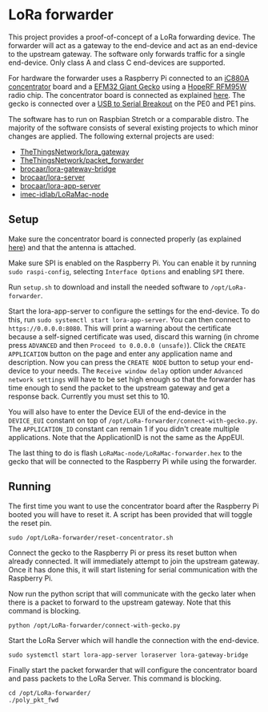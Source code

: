 LoRa forwarder
==============

This project provides a proof-of-concept of a LoRa forwarding device. The forwarder will act as a gateway to the end-device and act as an end-device to the upstream gateway. The software only forwards traffic for a single end-device. Only class A and class C end-devices are supported.

For hardware the forwarder uses a Raspberry Pi connected to an [iC880A concentrator](https://wireless-solutions.de/products/radiomodules/ic880a.html) board and a [EFM32 Giant Gecko](http://www.silabs.com/products/mcu/32-bit/efm32-giant-gecko) using a [HopeRF RFM95W](http://www.hoperf.com/rf_transceiver/lora/RFM95W.html) radio chip. The concentrator board is connected as explained [here](https://github.com/ttn-zh/ic880a-gateway/wiki#putting-it-all-together). The gecko is connected over a [USB to Serial Breakout](https://www.sparkfun.com/products/12731) on the PE0 and PE1 pins.

The software has to run on Raspbian Stretch or a comparable distro. The majority of the software consists of several existing projects to which minor changes are applied. The following external projects are used:

- [TheThingsNetwork/lora_gateway](https://github.com/TheThingsNetwork/lora_gateway/)
- [TheThingsNetwork/packet_forwarder](https://github.com/TheThingsNetwork/packet_forwarder/)
- [brocaar/lora-gateway-bridge](https://github.com/brocaar/lora-gateway-bridge)
- [brocaar/lora-server](https://github.com/brocaar/loraserver)
- [brocaar/lora-app-server](https://github.com/brocaar/lora-app-server)
- [imec-idlab/LoRaMac-node](https://github.com/imec-idlab/LoRaMac-node)


Setup
-----

Make sure the concentrator board is connected properly (as explained [here](https://github.com/ttn-zh/ic880a-gateway/wiki#putting-it-all-together)) and that the antenna is attached.

Make sure SPI is enabled on the Raspberry Pi. You can enable it by running `sudo raspi-config`, selecting `Interface Options` and enabling `SPI` there.

Run `setup.sh` to download and install the needed software to `/opt/LoRa-forwarder`.

Start the lora-app-server to configure the settings for the end-device. To do this, run `sudo systemctl start lora-app-server`. You can then connect to `https://0.0.0.0:8080`. This will print a warning about the certificate because a self-signed certificate was used, discard this warning (in chrome press `ADVANCED` and then `Proceed to 0.0.0.0 (unsafe)`). Click the `CREATE APPLICATION` button on the page and enter any application name and description. Now you can press the `CREATE NODE` button to setup your end-device to your needs. The `Receive window delay` option under `Advanced network settings` will have to be set high enough so that the forwarder has time enough to send the packet to the upstream gateway and get a response back. Currently you must set this to 10.

You will also have to enter the Device EUI of the end-device in the `DEVICE_EUI` constant on top of `/opt/LoRa-forwarder/connect-with-gecko.py`. The `APPLICATION_ID` constant can remain 1 if you didn't create multiple applications. Note that the ApplicationID is not the same as the AppEUI.

The last thing to do is flash `LoRaMac-node/LoRaMac-forwarder.hex` to the gecko that will be connected to the Raspberry Pi while using the forwarder.


Running
-------

The first time you want to use the concentrator board after the Raspberry Pi booted you will have to reset it. A script has been provided that will toggle the reset pin.
```
sudo /opt/LoRa-forwarder/reset-concentrator.sh
```

Connect the gecko to the Raspberry Pi or press its reset button when already connected. It will immediately attempt to join the upstream gateway. Once it has done this, it will start listening for serial communication with the Raspberry Pi.

Now run the python script that will communicate with the gecko later when there is a packet to forward to the upstream gateway. Note that this command is blocking.
```
python /opt/LoRa-forwarder/connect-with-gecko.py
```

Start the LoRa Server which will handle the connection with the end-device.
```
sudo systemctl start lora-app-server loraserver lora-gateway-bridge
```

Finally start the packet forwarder that will configure the concentrator board and pass packets to the LoRa Server. This command is blocking.
```
cd /opt/LoRa-forwarder/
./poly_pkt_fwd
```
